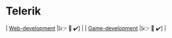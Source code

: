# Telerik
| [Web-development](https://www.telerikacademy.com/school/students-12-grade/web-development) |[:point_right:  :scroll: :heavy_check_mark:] |
| [Game-development](https://www.telerikacademy.com/school/students-12-grade/game-development) |[:point_right:  :scroll: :heavy_check_mark:] |
